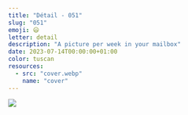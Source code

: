 ```yaml
---
title: "Détail - 051"
slug: "051"
emoji: 😃
letter: detail
description: "A picture per week in your mailbox"
date: 2023-07-14T00:00:00+01:00
color: tuscan
resources:
  - src: "cover.webp"
    name: "cover"
---
```

![](cover)
